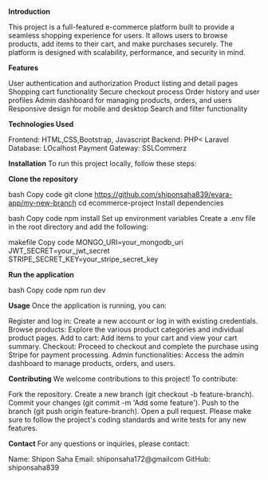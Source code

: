 **Introduction**

This project is a full-featured e-commerce platform built to provide a seamless shopping experience for users. It allows users to browse products, add items to their cart, and make purchases securely. The platform is designed with scalability, performance, and security in mind.

**Features**

User authentication and authorization
Product listing and detail pages
Shopping cart functionality
Secure checkout process
Order history and user profiles
Admin dashboard for managing products, orders, and users
Responsive design for mobile and desktop
Search and filter functionality

**Technologies Used**

Frontend: HTML,CSS,Bootstrap, Javascript
Backend: PHP< Laravel
Database: LOcalhost
Payment Gateway: SSLCommerz

**Installation**
To run this project locally, follow these steps:

**Clone the repository**

bash
Copy code
git clone https://github.com/shiponsaha839/evara-app/my-new-branch
cd ecommerce-project
Install dependencies

bash
Copy code
npm install
Set up environment variables
Create a .env file in the root directory and add the following:

makefile
Copy code
MONGO_URI=your_mongodb_uri
JWT_SECRET=your_jwt_secret
STRIPE_SECRET_KEY=your_stripe_secret_key

**Run the application**

bash
Copy code
npm run dev

**Usage**
Once the application is running, you can:

Register and log in: Create a new account or log in with existing credentials.
Browse products: Explore the various product categories and individual product pages.
Add to cart: Add items to your cart and view your cart summary.
Checkout: Proceed to checkout and complete the purchase using Stripe for payment processing.
Admin functionalities: Access the admin dashboard to manage products, orders, and users.

**Contributing**
We welcome contributions to this project! To contribute:

Fork the repository.
Create a new branch (git checkout -b feature-branch).
Commit your changes (git commit -m 'Add some feature').
Push to the branch (git push origin feature-branch).
Open a pull request.
Please make sure to follow the project's coding standards and write tests for any new features.


**Contact**
For any questions or inquiries, please contact:

Name: Shipon Saha
Email: shiponsaha172@gmailcom
GitHub: shiponsaha839

